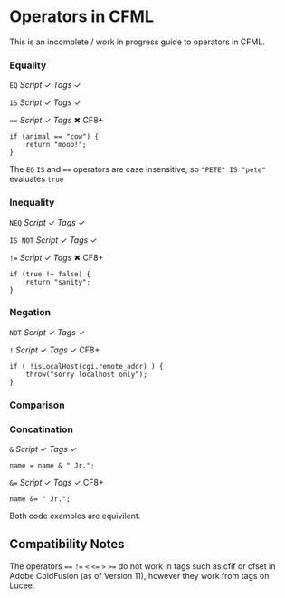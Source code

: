 # Operators in CFML

This is an incomplete / work in progress guide to operators in CFML.

### Equality

`EQ` _Script_ ✓ _Tags_ ✓

`IS` _Script_ ✓ _Tags_ ✓

`==` _Script_ ✓ _Tags_ ✖ CF8+

	if (animal == "cow") {
		return "mooo!";
	}

The `EQ` `IS` and `==` operators are case insensitive, so `"PETE" IS "pete"` evaluates `true`

### Inequality

`NEQ` _Script_ ✓ _Tags_ ✓

`IS NOT` _Script_ ✓ _Tags_ ✓

`!=` _Script_ ✓ _Tags_ ✖ CF8+

	if (true != false) {
		return "sanity";
	}

### Negation

`NOT` _Script_ ✓ _Tags_ ✓

`!` _Script_ ✓ _Tags_ ✓ CF8+

	if ( !isLocalHost(cgi.remote_addr) ) {
		throw("sorry localhost only");
	}

### Comparison 



### Concatination 

`&` _Script_ ✓ _Tags_ ✓

	name = name & " Jr.";

`&=` _Script_ ✓ _Tags_ ✓ CF8+

	name &= " Jr.";	

Both code examples are equivilent.

## Compatibility Notes

The operators `==` `!=` `<` `<=` `>` `>=` do not work in tags such as cfif or cfset in Adobe ColdFusion (as of Version 11), however they work from tags on Lucee.
